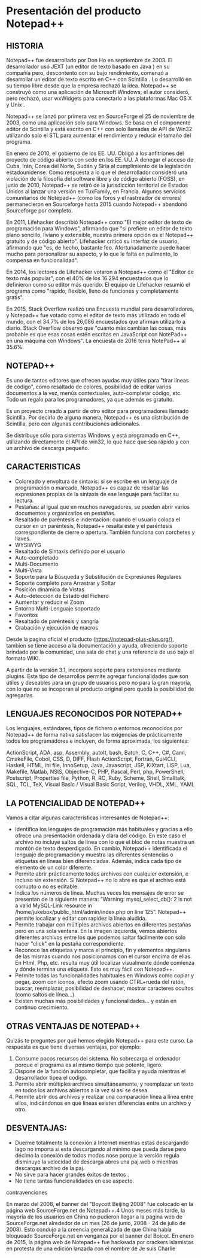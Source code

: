 Presentación del producto Notepad++
===================================

## HISTORIA
Notepad++ fue desarrollado por Don Ho en septiembre de 2003.  El desarrollador usó JEXT (un editor de texto basado en Java ) en su compañía pero, descontento con su bajo rendimiento, comenzó a desarrollar un editor de texto escrito en C++ con Scintilla .  Lo desarrolló en su tiempo libre desde que la empresa rechazó la idea. Notepad++ se construyó como una aplicación de Microsoft Windows; el  autor consideró, pero rechazó, usar wxWidgets para conectarlo a las plataformas Mac OS X y Unix .

Notepad++ se lanzó por primera vez en SourceForge el 25 de noviembre de 2003, como una aplicación solo para Windows. Se basa en el componente editor de Scintilla y está escrito en C++ con solo llamadas de API de Win32 utilizando solo el STL para aumentar el rendimiento y reducir el tamaño del programa. 

En enero de 2010, el gobierno de los EE. UU. Obligó a los anfitriones del proyecto de código abierto con sede en los EE. UU. A denegar el acceso de Cuba, Irán, Corea del Norte, Sudán y Siria al cumplimiento de la legislación estadounidense. Como respuesta a lo que el desarrollador consideró una violación de la filosofía del software libre y de código abierto (FOSS), en junio de 2010, Notepad++ se retiró de la jurisdicción territorial de Estados Unidos al lanzar una versión en TuxFamily, en Francia. Algunos servicios comunitarios de Notepad++ (como los foros y el rastreador de errores) permanecieron en Sourceforge hasta 2015 cuando Notepad++ abandonó Sourceforge por completo. 

En 2011, Lifehacker describió Notepad++ como "El mejor editor de texto de programación para Windows", afirmando que "si prefiere un editor de texto plano sencillo, liviano y extensible, nuestra primera opción es el Notepad++ gratuito y de código abierto". Lifehacker criticó su interfaz de usuario, afirmando que "es, de hecho, bastante feo. Afortunadamente puede hacer mucho para personalizar su aspecto, y lo que le falta en pulimento, lo compensa en funcionalidad". 

En 2014, los lectores de Lifehacker votaron a Notepad++ como el "Editor de texto más popular", con el 40% de los 16.294 encuestados que lo definieron como su editor más querido. El equipo de Lifehacker resumió el programa como "rápido, flexible, lleno de funciones y completamente gratis". 

En 2015, Stack Overflow realizó una Encuesta mundial para desarrolladores, y Notepad++ fue votado como el editor de texto más utilizado en todo el mundo, con el 34,7% de los 26,086 encuestados que afirman utilizarlo a diario.  Stack Overflow observó que "cuanto más cambian las cosas, más probable es que esas cosas estén escritas en JavaScript con NotePad++ en una máquina con Windows". La encuesta de 2016 tenía NotePad++ al 35.6%. 

## NOTEPAD++
Es uno de tantos editores que ofrecen ayudas muy útiles para "tirar líneas de código", como resaltado de colores, posibilidad de editar varios documentos a la vez, menús contextuales, auto-completar código, etc. Todo un regalo para los programadores, ya que además es gratuito.

Es un proyecto creado a partir de otro editor para programadores llamado Scintilla. Por decirlo de alguna manera, Notepad++ es una distribución de Scintilla, pero con algunas contribuciones adicionales.

Se distribuye sólo para sistemas Windows y está programado en C++, utilizando directamente el API de win32, lo que hace que sea rápido y con un archivo de descarga pequeño.

## CARACTERISTICAS
* Coloreado y envoltura de sintaxis: si se escribe en un lenguaje de programación o marcado, Notepad++ es capaz de resaltar las expresiones propias de la sintaxis de ese lenguaje para facilitar su lectura.
* Pestañas: al igual que en muchos navegadores, se pueden abrir varios documentos y organizarlos en pestañas.
* Resaltado de paréntesis e indentación: cuando el usuario coloca el cursor en un paréntesis, Notepad++ resalta éste y el paréntesis correspondiente de cierre o apertura. También funciona con corchetes y llaves.
* WYSIWYG
* Resaltado de Sintaxis definido por el usuario
* Auto-completado
* Multi-Documento
* Multi-Vista
* Soporte para la Búsqueda y Substitución de Expresiones Regulares
* Soporte completo para Arrastrar y Soltar
* Posición dinámica de Vistas
* Auto-detección de Estado del Fichero
* Aumentar y reducir el Zoom
* Entorno Multi-Lenguaje soportado
* Favoritos
* Resaltado de paréntesis y sangría
* Grabación y ejecución de macros

Desde la pagina oficial el producto (https://notepad-plus-plus.org/), tambien se tiene acceso a la documentación y ayuda, ofreciendo soporte brindado por la comunidad, una sala de chat y una referencia de uso bajo el formato WIKI.

A partir de la versión 3.1, incorpora soporte para extensiones mediante plugins. Este tipo de desarrollos permite agregar funcionalidades que son útiles y deseables para un grupo de usuarios pero no para la gran mayoría, con lo que no se incoporan al producto original pero queda la posibilidad de agregarlas.

## LENGUAJES RECONOCIDOS POR NOTEPAD++
Los lenguajes, estándares, tipos de fichero o entornos reconocidos por Notepad++ de forma nativa satisfacen las exigencias de prácticamente todos los programadores e incluyen, de forma aproximada, los siguientes:

ActionScript, ADA, asp, Assembly, autoIt, bash, Batch, C, C++, C#, Caml, CmakeFile, Cobol, CSS, D, DIFF, Flash ActionScript, Fortran, Gui4CLI, Haskell, HTML, ini file, InnoSetup, Java, Javascript, JSP, KiXtart, LISP, Lua, Makefile, Matlab, NSIS, Objective-C, PHP, Pascal, Perl, php, PowerShell, Postscript, Properties file, Python, R, RC, Ruby, Scheme, Shell, Smalltalk, SQL, TCL, TeX, Visual Basic / Visual Basic Script, Verilog, VHDL, XML, YAML

## LA POTENCIALIDAD DE NOTEPAD++
Vamos a citar algunas características interesantes de Notepad++:

* Identifica los lenguajes de programación más habituales y gracias a ello ofrece una presentación ordenada y clara del código.
En este caso el archivo no incluye saltos de línea con lo que el bloc de notas muestra un montón de texto desperdigado. En cambio, Notepad++ identificada el lenguaje de programación y muestra las diferentes sentencias o etiquetas en líneas bien diferenciadas. Además, indica cada tipo de elemento de un color diferente. 
* Permite abrir prácticamente todos archivos con cualquier extensión, e incluso sin extensión. Si Notepad++ no lo abre es que el archivo está corrupto o no es editable.
* Indica los números de línea. Muchas veces los mensajes de error se presentan de la siguiente manera: “Warning: mysql_select_db(): 2 is not a valid MySQL-Link resource in /home/jukebox/public_html/admin/index.php on line 125”. Notepad++ permite localizar y editar con rapidez la línea aludida.
* Permite trabajar con múltiples archivos abiertos en diferentes pestañas pero en una sola ventana.
En la imagen izquierda, vemos abiertos diferentes archivos entre los que podemos saltar fácilmente con solo hacer "click" en la pestaña correspondiente.
* Reconoce las etiquetas y marca el principio, fin y elementos singulares de las mismas cuando nos posicionamos con el cursor encima de ellas. En Html, Php, etc. resulta muy útil localizar visualmente dónde comienza y dónde termina una etiqueta. Esto es muy fácil con Notepad++.
* Permite todas las funcionalidades habituales en Windows como copiar y pegar, zoom con iconos, efecto zoom usando CTRL+rueda del ratón, buscar, reemplazar, posibilidad de deshacer, mostrar caracteres ocultos (como saltos de línea…).
* Existen muchas más posibilidades y funcionalidades… y están en continuo crecimiento.
 
## OTRAS VENTAJAS DE NOTEPAD++
Quizás te preguntes por qué hemos elegido Notepad++ para este curso. La respuesta es que tiene diversas ventajas, por ejemplo:
1. Consume pocos recursos del sistema. No sobrecarga el ordenador porque el programa es al mismo tiempo que potente, ligero.
2. Dispone de la función autocompletar, que facilita y ayuda mientras el desarrollador tipea el codigo.
3. Permite abrir múltiples archivos simultáneamente, y reemplazar un texto en todos los archivos abiertos a la vez si así se desea.
4. Permite abrir dos archivos y realizar una comparación línea a línea entre ellos, indicándonos en qué líneas existen diferencias entre un archivo y otro.

## DESVENTAJAS:
* Duerme totalmente la conexión a Internet mientras estas descargando lago no importa si esta descargando al mínimo que pueda darse pero décimo la conexión de todos modos nose porque la versión regula disminuye la velocidad de descarga abres una paj.web o mientras descargas archivo de la paj.
* No sirve para hacer grandes éxitos de textos .
* No tiene tantas funcionalidades en ese aspecto.

contravenciones 

En marzo del 2008, el banner del "Boycott Beijing 2008" fue colocado en la página web SourceForge.net de Notepad++.4 Unos meses más tarde, la mayoría de los usuarios en China no pudieron llegar a la página web de SourceForge.net alrededor de un mes (26 de junio, 2008 - 24 de julio de 2008). Esto condujo a la creencia generalizada de que China había bloqueado SourceForge.net en venganza por el banner del Boicot. 
En enero de 2015, la página web de Notepad++ fue hackeada por crackers islamistas en protesta de una edición lanzada con el nombre de Je suis Charlie


